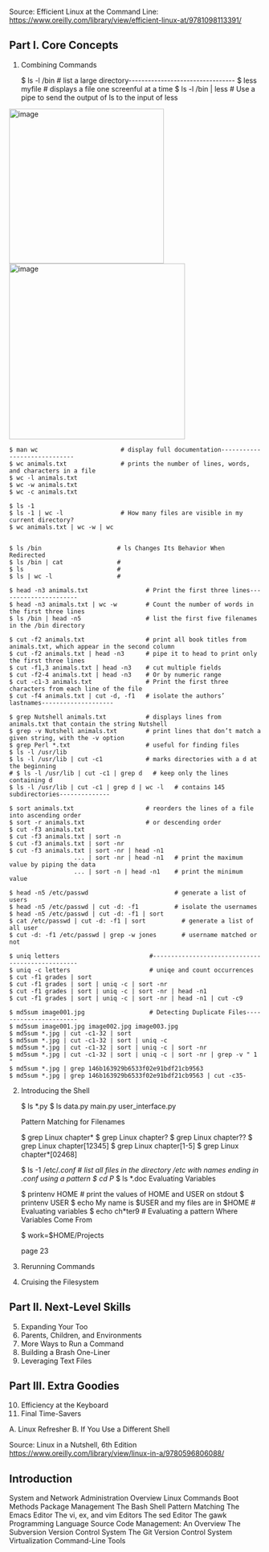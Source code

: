 Source: Efficient Linux at the Command Line: https://www.oreilly.com/library/view/efficient-linux-at/9781098113391/       
## Part I. Core Concepts
1. Combining Commands   
  
    $ ls -l /bin                   # list a large directory---------------------------------
    $ less myfile                  # displays a file one screenful at a time
    $ ls -l /bin | less            # Use a pipe to send the output of ls to the input of less

<img width="308" alt="image" src="https://user-images.githubusercontent.com/105786517/218336990-3991db00-b13a-4694-b3cd-15cc7128cbb4.png"><img width="350" alt="image" src="https://user-images.githubusercontent.com/105786517/218336909-ddb5b396-1480-4c80-b937-8493ccf148b9.png">

    $ man wc                       # display full documentation-----------------------------
    $ wc animals.txt               # prints the number of lines, words, and characters in a file
    $ wc -l animals.txt
    $ wc -w animals.txt
    $ wc -c animals.txt

    $ ls -1
    $ ls -1 | wc -l                # How many files are visible in my current directory?
    $ wc animals.txt | wc -w | wc


    $ ls /bin                     # ls Changes Its Behavior When Redirected
    $ ls /bin | cat               #
    $ ls                          #
    $ ls | wc -l                  #
    
    $ head -n3 animals.txt                # Print the first three lines---------------------- 
    $ head -n3 animals.txt | wc -w        # Count the number of words in the first three lines
    $ ls /bin | head -n5                  # list the first five filenames in the /bin directory
    
    $ cut -f2 animals.txt                 # print all book titles from animals.txt, which appear in the second column 
    $ cut -f2 animals.txt | head -n3      # pipe it to head to print only the first three lines
    $ cut -f1,3 animals.txt | head -n3    # cut multiple fields
    $ cut -f2-4 animals.txt | head -n3    # Or by numeric range
    $ cut -c1-3 animals.txt               # Print the first three characters from each line of the file
    $ cut -f4 animals.txt | cut -d, -f1   # isolate the authors’ lastnames--------------------

    $ grep Nutshell animals.txt           # displays lines from animals.txt that contain the string Nutshell
    $ grep -v Nutshell animals.txt        # print lines that don’t match a given string, with the -v option
    $ grep Perl *.txt                     # useful for finding files
    $ ls -l /usr/lib
    $ ls -l /usr/lib | cut -c1            # marks directories with a d at the beginning   
    # $ ls -l /usr/lib | cut -c1 | grep d   # keep only the lines containing d
    $ ls -l /usr/lib | cut -c1 | grep d | wc -l   # contains 145 subdirectories--------------

    $ sort animals.txt                    # reorders the lines of a file into ascending order
    $ sort -r animals.txt                 # or descending order
    $ cut -f3 animals.txt
    $ cut -f3 animals.txt | sort -n
    $ cut -f3 animals.txt | sort -nr
    $ cut -f3 animals.txt | sort -nr | head -n1
                      ... | sort -nr | head -n1   # print the maximum value by piping the data
                      ... | sort -n | head -n1    # print the minimum value
   
    $ head -n5 /etc/passwd                        # generate a list of users
    $ head -n5 /etc/passwd | cut -d: -f1          # isolate the usernames
    $ head -n5 /etc/passwd | cut -d: -f1 | sort
    $ cat /etc/passwd | cut -d: -f1 | sort          # generate a list of all user
    $ cut -d: -f1 /etc/passwd | grep -w jones       # username matched or not 

    $ uniq letters                         #------------------------------------------------- 
    $ uniq -c letters                      # uniqe and count occurrences
    $ cut -f1 grades | sort
    $ cut -f1 grades | sort | uniq -c | sort -nr
    $ cut -f1 grades | sort | uniq -c | sort -nr | head -n1
    $ cut -f1 grades | sort | uniq -c | sort -nr | head -n1 | cut -c9
    
    $ md5sum image001.jpg                  # Detecting Duplicate Files-----------------------
    $ md5sum image001.jpg image002.jpg image003.jpg
    $ md5sum *.jpg | cut -c1-32 | sort
    $ md5sum *.jpg | cut -c1-32 | sort | uniq -c
    $ md5sum *.jpg | cut -c1-32 | sort | uniq -c | sort -nr
    $ md5sum *.jpg | cut -c1-32 | sort | uniq -c | sort -nr | grep -v " 1 "
    $ md5sum *.jpg | grep 146b163929b6533f02e91bdf21cb9563
    $ md5sum *.jpg | grep 146b163929b6533f02e91bdf21cb9563 | cut -c35-
2. Introducing the Shell
  
    $ ls *.py
    $ ls data.py main.py user_interface.py
    
   Pattern Matching for Filenames
    
    $ grep Linux chapter*
    $ grep Linux chapter?
    $ grep Linux chapter??
    $ grep Linux chapter[12345]
    $ grep Linux chapter[1-5]
    $ grep Linux chapter*[02468]
    
    $ ls -1 /etc/*.conf                    # list all files in the directory /etc with names ending in .conf using a pattern
    $ cd P*
    $ ls *.doc
  Evaluating Variables
  
    $ printenv HOME                        # print the values of HOME and USER on stdout
    $ printenv USER
    $ echo My name is $USER and my files are in $HOME           # Evaluating variables
    $ echo ch*ter9                                              # Evaluating a pattern
  Where Variables Come From
  
    $ work=$HOME/Projects
    
    
    page 23
  
  
  
  
  
  
  
  
  
  
  
  3. Rerunning Commands
  4. Cruising the Filesystem
## Part II. Next-Level Skills 
  5. Expanding Your Too
  6. Parents, Children, and Environments
  7. More Ways to Run a Command
  8. Building a Brash One-Liner  
  9. Leveraging Text Files
## Part III. Extra Goodies
  10. Efficiency at the Keyboard
  11. Final Time-Savers

A. Linux Refresher
B. If You Use a Different Shell
    
    
    
    
    
    
    
    
    
    
    
    
    
    
    
    
    

Source: Linux in a Nutshell, 6th Edition https://www.oreilly.com/library/view/linux-in-a/9780596806088/       
## Introduction
System and Network Administration Overview
Linux Commands
Boot Methods
Package Management
The Bash Shell
Pattern Matching
The Emacs Editor
The vi, ex, and vim Editors
The sed Editor
The gawk Programming Language
Source Code Management: An Overview
The Subversion Version Control System
The Git Version Control System
Virtualization Command-Line Tools


























